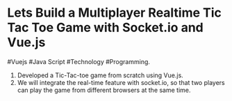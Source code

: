 # Lets Build a Multiplayer Realtime Tic Tac Toe Game with Socket.io and Vue.js

#Vuejs #Java Script #Technology  #Programming.

1) Developed a Tic-Tac-toe game from scratch using Vue.js. 
2) We will integrate the real-time feature with socket.io, so that two players can play the game from different browsers at the same time.
